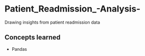 # Patient_Readmission_-Analysis-
Drawing insights from patient readmission data 

## Concepts learned 
- Pandas
  
